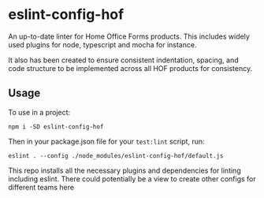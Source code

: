 # eslint-config-hof
An up-to-date linter for Home Office Forms products. This includes widely used plugins for node, typescript and mocha for instance.

It also has been created to ensure consistent indentation, spacing, and code structure to be implemented across all HOF products for consistency.

## Usage
To use in a project:
```
npm i -SD eslint-config-hof
```
Then in your package.json file for your `test:lint` script, run:
```
eslint . --config ./node_modules/eslint-config-hof/default.js
```

This repo installs all the necessary plugins and dependencies for linting including eslint.
There could potentially be a view to create other configs for different teams here

